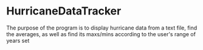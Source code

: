 # HurricaneDataTracker
The purpose of the program is to display hurricane data from a text file, find the averages, as well as find its maxs/mins according to the user's range of years set
